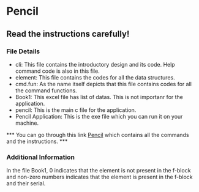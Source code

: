 # Pencil
## Read the instructions carefully!

### File Details
* cli: This file contains the introductory design and its code. Help command code is also in this file.
* element: This file contains the codes for all the data structures.
* cmd.fun: As the name itself depicts that this file contains codes for all the command functions.
* Book1: This excel file has list of datas. This is not importanr for the application.
* pencil: This is the main c file for the application. 
* Pencil Application: This is the exe file which you can run it on your machine.

*** You can go through this link [Pencil](https://gtribe.github.io/pencil/) which contains all the commands and the instructions. ***

### Additional Information
In the file Book1, 0 indicates that the element is not present in the f-block and non-zero numbers indicates that the element is present in the f-block and their serial.